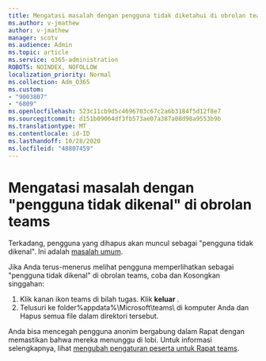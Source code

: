 ```yaml
---
title: Mengatasi masalah dengan pengguna tidak diketahui di obrolan teams
ms.author: v-jmathew
author: v-jmathew
manager: scotv
ms.audience: Admin
ms.topic: article
ms.service: o365-administration
ROBOTS: NOINDEX, NOFOLLOW
localization_priority: Normal
ms.collection: Adm_O365
ms.custom:
- "9003807"
- "6809"
ms.openlocfilehash: 523c11cb9d5c4696703c67c2a6b3184f5d12f8e7
ms.sourcegitcommit: d151b09064df3fb573ae07a387a08d98a9553b9b
ms.translationtype: MT
ms.contentlocale: id-ID
ms.lasthandoff: 10/28/2020
ms.locfileid: "48807459"
---
```

# <a name="resolving-issue-with-unknown-user-in-teams-chat"></a>Mengatasi masalah dengan "pengguna tidak dikenal" di obrolan teams

Terkadang, pengguna yang dihapus akan muncul sebagai "pengguna tidak dikenal". Ini adalah [masalah umum](https://docs.microsoft.com/microsoftteams/troubleshoot/known-issues/removed-user-appears-as-unknown).

Jika Anda terus-menerus melihat pengguna memperlihatkan sebagai "pengguna tidak dikenal" di obrolan teams, coba dan Kosongkan singgahan:

1.  Klik kanan ikon teams di bilah tugas. Klik  **keluar** .
2.  Telusuri ke folder%appdata%\Microsoft\teams\ di komputer Anda dan Hapus semua file dalam direktori tersebut.

Anda bisa mencegah pengguna anonim bergabung dalam Rapat dengan memastikan bahwa mereka menunggu di lobi. Untuk informasi selengkapnya, lihat [mengubah pengaturan peserta untuk Rapat teams](https://support.microsoft.com/office/change-participant-settings-for-a-teams-meeting-53261366-dbd5-45f9-aae9-a70e6354f88e).
